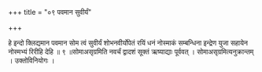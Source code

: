 +++
title = "०९ पवमान सुवीर्यं"

+++

हे इन्दो क्लिद्यमान पवमान सोम त्वं सुवीर्यं शोभनवीर्योपेतं रयिं धनं नोस्माकं सम्बन्धिना इन्द्रेण युजा सहायेन नोस्मभ्यं रिरीहि देहि ॥ ९ ॥सोमाअसृग्रमिति नवर्चं द्वादशं सूक्तं ऋष्याद्याः पूर्ववत् । सोमाअसृग्रमित्यनुक्रान्तम् । उक्तोविनियोगः ।